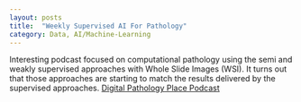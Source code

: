 ```yaml
---
layout: posts
title:  "Weekly Supervised AI For Pathology"
category: Data, AI/Machine-Learning
---
```

Interesting podcast focused on computational pathology using the semi and weakly supervised approaches with Whole Slide Images (WSI). It turns out that those approaches are starting to match the results delivered by the supervised approaches.
[Digital Pathology Place Podcast](https://podcasts.google.com/feed/aHR0cHM6Ly9mZWVkcy5idXp6c3Byb3V0LmNvbS80MTAwNzEucnNz/episode/QnV6enNwcm91dC0xMTA0MDM5Mg?sa=X&ved=0CAUQkfYCahcKEwiQlqDcgpr7AhUAAAAAHQAAAAAQCg&hl=en)
